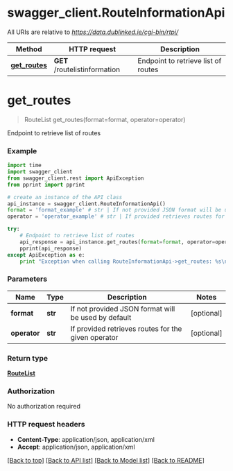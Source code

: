 # swagger_client.RouteInformationApi

All URIs are relative to *https://data.dublinked.ie/cgi-bin/rtpi/*

Method | HTTP request | Description
------------- | ------------- | -------------
[**get_routes**](RouteInformationApi.md#get_routes) | **GET** /routelistinformation | Endpoint to retrieve list of routes


# **get_routes**
> RouteList get_routes(format=format, operator=operator)

Endpoint to retrieve list of routes

### Example 
```python
import time
import swagger_client
from swagger_client.rest import ApiException
from pprint import pprint

# create an instance of the API class
api_instance = swagger_client.RouteInformationApi()
format = 'format_example' # str | If not provided JSON format will be used by default (optional)
operator = 'operator_example' # str | If provided retrieves routes for the given operator (optional)

try: 
    # Endpoint to retrieve list of routes
    api_response = api_instance.get_routes(format=format, operator=operator)
    pprint(api_response)
except ApiException as e:
    print "Exception when calling RouteInformationApi->get_routes: %s\n" % e
```

### Parameters

Name | Type | Description  | Notes
------------- | ------------- | ------------- | -------------
 **format** | **str**| If not provided JSON format will be used by default | [optional] 
 **operator** | **str**| If provided retrieves routes for the given operator | [optional] 

### Return type

[**RouteList**](RouteList.md)

### Authorization

No authorization required

### HTTP request headers

 - **Content-Type**: application/json, application/xml
 - **Accept**: application/json, application/xml

[[Back to top]](#) [[Back to API list]](../README.md#documentation-for-api-endpoints) [[Back to Model list]](../README.md#documentation-for-models) [[Back to README]](../README.md)

